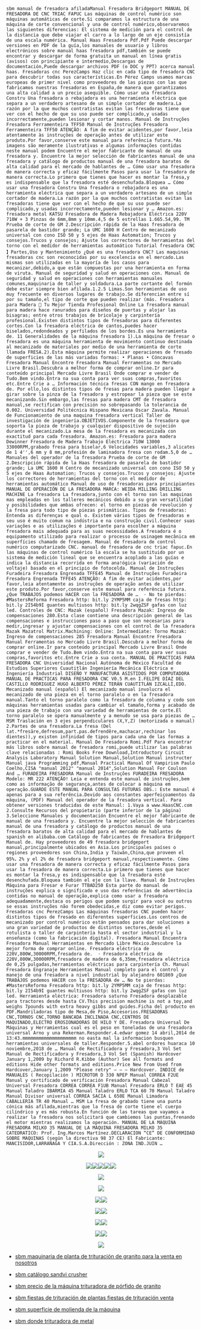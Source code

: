 
```
sbm manual de fresadora afiladaManual Fresadora Bridgeport MANUAL DE FRESADORA DE CNC TRIAC FAPUC Las máquinas de control numérico son máquinas automáticas de corte.Si comparamos la estructura de una máquina de corte convencional y una de control numérico,observaremos las siguientes diferencias: El sistema de medición para el control de la distancia que debe viajar el carro a lo largo de un eje consistía de una escala numérica. Manual Haas Fresadora Pdf.Pdf Puede descargar versiones en PDF de la guía,los manuales de usuario y libros electrónicos sobre manual haas fresadora pdf,también se puede encontrar y descargar de forma gratuita un manual en línea gratis (avisos) con principiante e intermedio,Descargas de documentación,Puede descargar archivos PDF (o DOC y PPT) acerca manual haas. Fresadoras cnc PerezCamps Haz clic en cada tipo de fresadora CNC para descubrir todas sus características.En Pérez Camps usamos marcas europeas de primer nivel como proveedores de las piezas con las que fabricamos nuestras fresadoras en España,de manera que garantizamos una alta calidad a un precio asequible. Cómo usar una fresadora Constru Una fresadora o rebajadora es una herramienta eléctrica que separa a un verdadero artesano de un simple cortador de madera.La razón por la que muchos contratistas evitan las fresadoras tiene que ver con el hecho de que su uso puede ser complicado,y usadas incorrectamente,pueden lesionar y cortar manos. Manual de Instruções Fresadora Ferramenteira TFF50 Manual de Instruções Fresadora Ferramenteira TFF50 ATENÇÃO: A fim de evitar acidentes,por favor,leia atentamente às instruções de operação antes de utilizar este produto.Por favor,conserve este manual para referência futura.*As imagens são meramente ilustrativas e algumas informações contidas neste manual podem Encuentre el mejor fabricante de manual de una fresadora y. Encuentre la mejor selección de fabricantes manual de una fresadora y catálogo de productos manual de una fresadora baratos de alta calidad para el mercado de hablantes de … Cómo usar una fresadora de manera correcta y eficaz fácilmente Pasos para usar la fresadora de manera correcta.Lo primero que tienes que hacer es montar la fresa,y es indispensable que la fresadora esté desenchufada.Bloquea … Cómo usar una fresadora Constru Una fresadora o rebajadora es una herramienta eléctrica que separa a un verdadero artesano de un simple cortador de madera.La razón por la que muchos contratistas evitan las fresadoras tiene que ver con el hecho de que su uso puede ser complicado,y usadas incorrectamente,pueden lesionar y … Amazon.es: fresadora metal KATSU Fresadora de Madera Rebajadora Eléctrica 220V 710W + 3 Pinzas de 6mm,8mm y 10mm.4,5 de 5 estrellas 1.665.54,99. TM Prueba de corte de GM 2.Descripción rápida de la Haas fresadora de pasarela de bastidor grande; La UMC 1600 H Centro de mecanizado universal con cono ISO 50 y 5 ejes de Haas Automation; Trucos y consejos.Trucos y consejos; Ajuste los correctores de herramientas del torno con el medidor de herramientas automático Tutorial fresadora CNC 】Partes,Uso y Mantenimiento ¿Qué es una fresadora CNC? Las maquinas fresadoras cnc son reconocidas por su excelencia en el mercado.Las mismas son utilizadas en la mayoría de los casos para mecanizar,debido,a que están compuestas por una herramienta en forma de viruta. Manual de seguridad y salud en operaciones con. Manual de seguridad y salud en operaciones con herramientas manuales comunes,maquinaria de taller y soldadura.La parte cortante del formón debe estar siempre bien afilada.1.2.5 Limas.Son herramientas de uso muy frecuente en diversos lugares de trabajo.Se diferencian entre sí por su tamaño,el tipo de corte que pueden realizar (más. Fresadora para Madera 🛒 Tu Mejor Tienda Profesional Online La fresadora manual para madera hace ranurados para diseños de puertas y alojar las bisagras; entre otros trabajos de bricolaje y carpintería profesional.Existen distintos tipos de fresadoras para diferentes cortes.Con la fresadora eléctrica de cantos,puedes hacer biselados,redondeados y perfilados de los bordes.Es una herramienta de. 11 Generalidades de la máquina fresadora 1).La máquina de fresar o fresadora es una máquina herramienta de movimiento continuo destinada al mecanizado de materiales por medio de una herramienta de corte llamada FRESA.2).Esta máquina permite realizar operaciones de fresado de superficies de las más variadas formas: • Planas • Cóncavas Fresadora Manual Encontre Fresadora Manual Ferramentas no Mercado Livre Brasil.Descubra a melhor forma de comprar online.Ir para conteúdo principal Mercado Livre Brasil Onde comprar e vender de Tudo.Bem vindo.Entra na sua conta para ver suas compras,favoritos etc.Entre Crie a … Información técnica fresas CON mango en fresadora de. Por ello,los distintos tipos de fresas para madera pueden llegar a girar sobre la pinza de la fresadora y estropear la pieza que se este mecanizando.Sin embargo,las fresas para madera CMT de fresadora manual,se rectifican con precisión no sobrepasando la tolerancia de 0.002. Universidad Politécnica Hispano Mexicana Oscar Zavala. Manual de Funcionamiento de una maquina fresadora vertical Taller de investigación de ingeniería.OBJETIVOS.Componente de la fresadora que soporta la pieza de trabajo y cualquier dispositivo de sujeción durante el mecanizado.La mesa de la fresadora es mecanizada con exactitud para cada fresadora. Amazon.es: Fresadora para madera Dewinner Fresadora de Madera Trabajo Eléctrica 710W 13000 33000RPM,grabado fresa para biselar,6 Velocidades variables,3 alicates de 1 4'',6 mm y 8 mm,profesión de laminadora fresa con rodam.5,0 de … Manuales del operador de la fresadora Prueba de corte de GM 2.Descripción rápida de la Haas fresadora de pasarela de bastidor grande; La UMC 1600 H Centro de mecanizado universal con cono ISO 50 y 5 ejes de Haas Automation; Trucos y consejos.Trucos y consejos; Ajuste los correctores de herramientas del torno con el medidor de herramientas automático Manual de uso de fresadoras para principiantes MANUAL DE OPERACIÓN DE LA FRESADORA MARCA: WEIDA MILLING DRILLING MACHINE La fresadora La fresadora,junto con el torno son las maquinas mas empleadas en los talleres mecánicos debido a su gran versatilidad y posibilidades que ambas ofrecen: el torno en piezas de revolución y la fresa para todo tipo de piezas prismáticas. Tipos de fresadoras: Entenda as diferenças e qual o. Existem vários tipos de fresadoras e seu uso é muito comum na indústria e na construção civil.Conhecer suas variações e as utilizações é importante para escolher a máquina fresadora mais adequada para as suas necessidades.A fresadora é o equipamento utilizado para realizar o processo de usinagem mecânica em superfícies chamado de fresagem. Manual de fresadora de control numérico computarizado CNC. manual de fresadora de cnc triac fapuc.En las máquinas de control numérico la escala se ha sustituido por un sistema de medición lineal que se encuentra acoplado a las guías e indica la distancia recorrida en forma ana!ógica (variación de voltaje) basado en el principio de fotocelda. Manual de Instruções Furadeira Fresadora Engrenada TFFE45 Manual de Instruções Furadeira Fresadora Engrenada TFFE45 ATENÇÃO: A fim de evitar acidentes,por favor,leia atentamente as instruções de operação antes de utilizar este produto.Por favor,conserve este manual para referência futura. ¿Que TRABAJOS podemos HACER con la FRESADORA de …  · No te pierdas: #MastersReforma Fresadora http: bit.ly 2YMP5MM caja de fresas http: bit.ly 2I54b9I guantes multiusos http: bit.ly 2wqgZSF gafas con luz led. Controles de CNC: Mazak (español) Fresadora Mazak: Ingreso de compensaciones 280.Esta clase contiene una descripción general de las compensaciones e instrucciones paso a paso que son necesarias para medir,ingresar y ajustar compensaciones con el control de la fresadora Mazak Mazatrol Matrix.Machining: Online: Intermediate: Torno Mazak: Ingreso de compensaciones 285 Fresadora Manual Encontre Fresadora Manual Ferramentas no Mercado Livre Brasil.Descubra a melhor forma de comprar online.Ir para conteúdo principal Mercado Livre Brasil Onde comprar e vender de Tudo.Bem vindo.Entra na sua conta para ver suas compras,favoritos etc.Entre Crie a sua conta. MANUAL DE PRACTICAS PARA FRESADORA CNC Universidad Nacional Autónoma de México Facultad de Estudios Superiores Cuautitlán Ingeniería Mecánica Eléctrica e Ingeniería Industrial DISEÑO Y MANUFACTURA ASISTIDOS POR COMPUTADORA MANUAL DE PRACTICAS PARA FRESADORA CNC V0.5 M.en I.FELIPE DÍAZ DEL CASTILLO RODRIGUEZ HUGO ALBERTO PÉREZ TERÁN CUAUTITLÁN IZCALLÍ,EDO. Mecanizado manual (español) El mecanizado manual involucra el mecanizado de una pieza en el torno paralelo o en la fresadora manual.Tanto el torno paralelo como la fresadora de columna y codo son máquinas herramientas usadas para cambiar el tamaño,forma y acabado de una pieza de trabajo con una variedad de herramientas de corte.El torno paralelo se opera manualmente y a menudo se usa para piezas de … MSM Traslación en 3 ejes perpendiculares (X,Y,Z) (motorizada o manual) 2.Partes de una fresadora.La fresa (Del lat.*fresāre,defresum,part.pas.defrendĕre,machacar,rechinar los dientes)),y existen infinidad de tipos para cada una de las formas a practicar en el material. Manual De Fresadora Romi.Pdf Para encontrar más libros sobre manual de fresadora romi,puede utilizar las palabras clave relacionadas : Romi Books Free Download,Introductory Circuit Analysis Laboratory Manual Solution Manual,Solution Manual instructer Manual java Programming pdf,Manual Practical Manual Of Vampirism Paulo Coelho,CISA "manual 2012" "manual 2014",Solution Manual For Coulson And … FURADEIRA FRESADORA Manual de Instruções FURADEIRA FRESADORA Modelo: MR 222 ATENÇÃO! Leia e entenda este manual de instruções,bem como as informação de segurança,antes de colocar a máquina em operação.GUARDE ESTE MANUAL PARA CONSULTAS FUTURAS OBS.: Este manual é apenas para a sua referência.Devido aos constantes aperfeiçoamentos da máquina, (PDF) Manual del operador de la fresadora vertical. Para obtener versiones traducidas de este Manual: 1.Vaya a www.HaasCNC.com 2.Consulte Recursos del propietario (parte inferior de la página) 3.Seleccione Manuales y documentación Encuentre el mejor fabricante de manual de una fresadora y. Encuentre la mejor selección de fabricantes manual de una fresadora y catálogo de productos manual de una fresadora baratos de alta calidad para el mercado de hablantes de spanish en alibaba.com Catálogo de fabricantes de Fresadora Bridgeport Manual de. Hay proveedores de 49 fresadora bridgeport manual,principalmente ubicados en Asia.Los principales países o regiones proveedores son China,India y Taiwán,China,que proveen el 95%，2% y el 2% de fresadora bridgeport manual,respectivamente. Cómo usar una fresadora de manera correcta y eficaz fácilmente Pasos para usar la fresadora de manera correcta.Lo primero que tienes que hacer es montar la fresa,y es indispensable que la fresadora esté desenchufada.Bloquea también el eje con la llave. Manual de Instruções Máquina para Fresar e Furar TTBAD250 Esta parte do manual de instruções explica o significado e uso das referências de advertência contidas no manual de operação,explica como usar a fresadora adequadamente,destaca os perigos que podem surgir para você ou outros se essas instruções não forem obedecidas,e diz como evitar perigos. Fresadoras cnc PerezCamps Las máquinas fresadoras CNC pueden hacer distintos tipos de fresado en diferentes superficies.Los centros de mecanizado por control numérico están pensados para dar soluciones a una gran variedad de productos de distintos sectores,desde el rotulista o taller de carpintería hasta el sector industrial y la enseñanza (como la fabricación digital). Fresadora Manual Encuentra Fresadora Manual Herramientas en Mercado Libre México.Descubre la mejor forma de comprar online. Fresadora eléctrica de 220V,800W,30000RPM,fresadora de.  · Fresadora eléctrica de 220V,800W,30000RPM,fresadora de madera de 6,35mm,fresadora eléctrica de 0,25 pulgadas,herramientas eléctricas para carpintería Ch. Manual Fresadora Engranaje Herramientas Manual completo para el control y manejo de una fresadora a nivel industrial by alejandro 601869 ¿Que TRABAJOS podemos HACER con la FRESADORA de … No te pierdas: #MastersReforma Fresadora http: bit.ly 2YMP5MM caja de fresas http: bit.ly 2I54b9I guantes multiusos http: bit.ly 2wqgZSF gafas con luz led. Herramienta eléctrica: Fresadora saturno Fresadora desplazable para tractores desde hasta CV.This precision machine is not a toy,and weighs 7pounds with extra heavy gibbs and guides.Ficha del producto en PDF.Mandriladoras tipo de Mesa,de Piso,Accesorios.FRESADORAS CNC,TORNOS CNC,TORNO BANCADA INCLINADA CNC,CENTROS DE MAQUINADO,ELECTRO EROSIONADORAS DE HILO Y DE. Fresadora Universal De Máquinas y Herramientas cual es el peso en toneladas de una fresadora universal Arno y una Rekerman.Responder.4.edwar gomez 14 abril,2014 de 13:43.mmmmmmmmmmmmmmmmmmmm no easta mal la informacion busquen herramientas universales de taller.Responder.5.abel ordores huaraca 10 noviembre,2018 de … Manual de Rectificadora y Fresadora,3 Vol Set Manual de Rectificadora y Fresadora,3 Vol Set (Spanish) Hardcover January 1,2009 by Richard R.Kibbe (Author) See all formats and editions Hide other formats and editions.Price New from Used from Hardcover,January 1,2009 "Please retry" — — — Hardcover. INDICE de MANUALES ( Recopilación ) MICROTOR D 330 NPEP Manual CORREA F2UE Manual y certificado de verificación Fresadora Manual Cabezal Universal Fresadora CORREA CORREA F1UB Manual Fresadora ERLO T EAE 45 Manual Taladro IBARMIA 45 Manual Taladro ERLO TCA 60 70 Manual Taladro Manual Divisor universal CORREA SACIA L 650E Manual Limadora CABALLERIA TR 40 Manual … MSM La fresa de grabado tiene una punta cónica más afilada,mientras que la fresa de corte tiene el cuerpo cilíndrico y es más robusta.En función de las tareas que vayamos a realizar la fresadora nos solicitará que cambiemos las puntas,frenando el motor mientras realizamos la operación. MANUAL DE LA MÁQUINA FRESADORA MILKO 35 MANUAL DE LA MÁQUINA FRESADORA MILKO 35 CATEDRATICO: Prof. Ing.Marcos Martínez.DECLARACION “CE” DE CONFORMIDAD SOBRE MAQUINAS (según la directiva 98 37 CE) El Fabricante: MANCISIDOR,LARRAÑAGA Y CIA.S.A.Dirección : ZONA IND.JUIN … 
```

<div align="center">

<a href="https://es-crusher.shibang-china.com/github&k=sbm+manual+de+fresadora+afilada"><img src="https://static.shibang-china.com/es/crusher/logo.jpg"></a>

<a href="https://es-crusher.shibang-china.com/github&k=sbm+manual+de+fresadora+afilada"><img src="https://static.shibang-china.com/es/crusher/index.jpg"></a><a href="https://es-crusher.shibang-china.com/material.htmlgithub&k=sbm+manual+de+fresadora+afilada"><img src="https://static.shibang-china.com/es/crusher/material.jpg"></a><a href="https://es-crusher.shibang-china.com/application.htmlgithub&k=sbm+manual+de+fresadora+afilada"><img src="https://static.shibang-china.com/es/crusher/application.jpg"></a><a href="https://es-crusher.shibang-china.com/aboutus.htmlgithub&k=sbm+manual+de+fresadora+afilada"><img src="https://static.shibang-china.com/es/crusher/aboutus.jpg"></a><a href="https://es-crusher.shibang-china.com/contact.htmlgithub&k=sbm+manual+de+fresadora+afilada"><img src="https://static.shibang-china.com/es/crusher/contact.jpg"></a>

<a href="https://es-crusher.shibang-china.com/github&k=sbm+manual+de+fresadora+afilada"><img src="https://static.shibang-china.com/es/crusher/banner.jpg"></a>

<a href="https://swt.shibang-china.com/github&k=sbm+manual+de+fresadora+afilada"><img src="https://static.shibang-china.com/es/crusher/text.jpg"></a>

<a href="https://swt.shibang-china.com/github&k=sbm+manual+de+fresadora+afilada"><img src="https://static.shibang-china.com/es/crusher/chat.jpg"></a><a href="https://es-crusher.shibang-china.com/contact.htmlgithub&k=sbm+manual+de+fresadora+afilada"><img src="https://static.shibang-china.com/es/crusher/message.jpg"></a>

<a href="https://es-crusher.shibang-china.com/products/pe.htmlgithub&k=sbm+manual+de+fresadora+afilada"><img src="https://static.shibang-china.com/es/crusher/pe.jpg"></a><a href="https://es-crusher.shibang-china.com/products/pf.htmlgithub&k=sbm+manual+de+fresadora+afilada"><img src="https://static.shibang-china.com/es/crusher/pf.jpg"></a>

<a href="https://es-crusher.shibang-china.com/products/hpt.htmlgithub&k=sbm+manual+de+fresadora+afilada"><img src="https://static.shibang-china.com/es/crusher/hpt.jpg"></a><a href="https://es-crusher.shibang-china.com/products/vsi.htmlgithub&k=sbm+manual+de+fresadora+afilada"><img src="https://static.shibang-china.com/es/crusher/vsi.jpg"></a>

<a href="https://es-crusher.shibang-china.com/products/klv.htmlgithub&k=sbm+manual+de+fresadora+afilada"><img src="https://static.shibang-china.com/es/crusher/klv.jpg"></a><a href="https://es-crusher.shibang-china.com/products/portable.htmlgithub&k=sbm+manual+de+fresadora+afilada"><img src="https://static.shibang-china.com/es/crusher/portable.jpg"></a>

<a href="https://swt.shibang-china.com/github&k=sbm+manual+de+fresadora+afilada"><img src="https://static.shibang-china.com/es/crusher/case.jpg"></a>

</div>


* [sbm maquinaria de planta de trituración de granito para la venta en nosotros](sbm%20maquinaria%20de%20planta%20de%20trituraci%C3%B3n%20de%20granito%20para%20la%20venta%20en%20nosotros.md)

* [sbm catálogo sandvi crusher](sbm%20cat%C3%A1logo%20sandvi%20crusher.md)

* [sbm precio de la máquina trituradora de pórfido de granito](sbm%20precio%20de%20la%20m%C3%A1quina%20trituradora%20de%20p%C3%B3rfido%20de%20granito.md)

* [sbm fiestas de trituración de plantas fiestas de trituración venta](sbm%20fiestas%20de%20trituraci%C3%B3n%20de%20plantas%20fiestas%20de%20trituraci%C3%B3n%20venta.md)

* [sbm superficie de molienda de la máquina](sbm%20superficie%20de%20molienda%20de%20la%20m%C3%A1quina.md)

* [sbm donde trituradora de metal](sbm%20donde%20trituradora%20de%20metal.md)